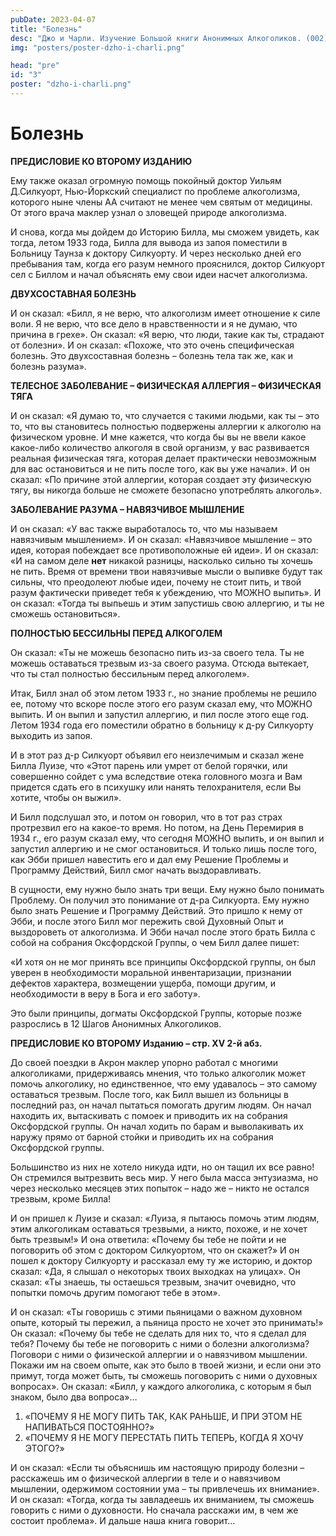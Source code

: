 ```yaml
---
pubDate: 2023-04-07
title: "Болезнь"
desc: "Джо и Чарли. Изучение Большой книги Анонимных Алкоголиков. (002)"
img: "posters/poster-dzho-i-charli.png"

head: "pre"
id: "3"
poster: "dzho-i-charli.png"
---
```


# Болезнь

**ПРЕДИСЛОВИЕ КО ВТОРОМУ ИЗДАНИЮ**

Ему также оказал огромную помощь покойный доктор Уильям Д.Силкуорт, Нью-Йоркский специалист по проблеме алкоголизма, которого ныне члены АА считают не менее чем святым от медицины. От этого врача маклер узнал о зловещей природе алкоголизма.

И снова, когда мы дойдем до Историю Билла, мы сможем увидеть, как тогда, летом 1933 года, Билла для вывода из запоя поместили в Больницу Таунза к доктору Силкуорту. И через несколько дней его пребывания там, когда его разум немного прояснился, доктор Силкуорт сел с Биллом и начал объяснять ему свои идеи насчет алкоголизма.

**ДВУХСОСТАВНАЯ БОЛЕЗНЬ**

И он сказал: «Билл, я не верю, что алкоголизм имеет отношение к силе воли. Я не верю, что все дело в нравственности и я не думаю, что причина в грехе». Он сказал: «Я верю, что люди, такие как ты, страдают от болезни». И он сказал: «Похоже, что это очень специфическая болезнь. Это двухсоставная болезнь – болезнь тела так же, как и болезнь разума».

**ТЕЛЕСНОЕ ЗАБОЛЕВАНИЕ – ФИЗИЧЕСКАЯ АЛЛЕРГИЯ – ФИЗИЧЕСКАЯ ТЯГА**

И он сказал: «Я думаю то, что случается с такими людьми, как ты – это то, что вы становитесь полностью подвержены аллергии к алкоголю на физическом уровне. И мне кажется, что когда бы вы не ввели какое какое-либо количество алкоголя в свой организм, у вас развивается реальная физическая тяга, которая делает практически невозможным для вас остановиться и не пить после того, как вы уже начали». И он сказал: «По причине этой аллергии, которая создает эту физическую тягу, вы никогда больше не сможете безопасно употреблять алкоголь».

**ЗАБОЛЕВАНИЕ РАЗУМА – НАВЯЗЧИВОЕ МЫШЛЕНИЕ**

И он сказал: «У вас также выработалось то, что мы называем навязчивым мышлением». И он сказал: «Навязчивое мышление – это идея, которая побеждает все противоположные ей идеи». И он сказал: «И на самом деле **нет** никакой разницы, насколько сильно ты хочешь не пить. Время от времени твои навязчивые мысли о выпивке будут так сильны, что преодолеют любые идеи, почему не стоит пить, и твой разум фактически приведет тебя к убеждению, что МОЖНО выпить». И он сказал: «Тогда ты выпьешь и этим запустишь свою аллергию, и ты не сможешь остановиться».

**ПОЛНОСТЬЮ БЕССИЛЬНЫ ПЕРЕД АЛКОГОЛЕМ**

Он сказал: «Ты не можешь безопасно пить из-за своего тела. Ты не можешь оставаться трезвым из-за своего разума. Отсюда вытекает, что ты стал полностью бессильным перед алкоголем».

Итак, Билл знал об этом летом 1933 г., но знание проблемы не решило ее, потому что вскоре после этого его разум сказал ему, что МОЖНО выпить. И он выпил и запустил аллергию, и пил после этого еще год. Летом 1934 года его поместили обратно в больницу к д-ру Силкуорту выходить из запоя.

И в этот раз д-р Силкуорт объявил его неизлечимым и сказал жене Билла Луизе, что «Этот парень или умрет от белой горячки, или совершенно сойдет с ума вследствие отека головного мозга и Вам придется сдать его в психушку или нанять телохранителя, если Вы хотите, чтобы он выжил».

И Билл подслушал это, и потом он говорил, что в тот раз страх протрезвил его на какое-то время. Но потом, на День Перемирия в 1934 г., его разум сказал ему, что сегодня МОЖНО выпить, и он выпил и запустил аллергию и не смог остановиться. И только лишь после того, как Эбби пришел навестить его и дал ему Решение Проблемы и Программу Действий, Билл смог начать выздоравливать.

В сущности, ему нужно было знать три вещи. Ему нужно было понимать Проблему. Он получил это понимание от д-ра Силкуорта. Ему нужно было знать Решение и Программу Действий. Это пришло к нему от Эбби, и после этого Билл мог пережить свой Духовный Опыт и выздороветь от алкоголизма. И Эбби начал после этого брать Билла с собой на собрания Оксфордской Группы, о чем Билл далее пишет:

«И хотя он не мог принять все принципы Оксфордской группы, он был уверен в необходимости моральной инвентаризации, признании дефектов характера, возмещении ущерба, помощи другим, и необходимости в веру в Бога и его заботу».

Это были принципы, догматы Оксфордской Группы, которые позже разрослись в 12 Шагов Анонимных Алкоголиков.

**ПРЕДИСЛОВИЕ КО ВТОРОМУ Изданию – стр. XV 2-й абз.**

До своей поездки в Акрон маклер упорно работал с многими алкоголиками, придерживаясь мнения, что только алкоголик может помочь алкоголику, но единственное, что ему удавалось – это самому оставаться трезвым.
После того, как Билл вышел из больницы в последний раз, он начал пытаться помогать другим людям. Он начал находить их, вытаскивать с помоек и приводить их на собрания Оксфордской группы. Он начал ходить по барам и выволакивать их наружу прямо от барной стойки и приводить их на собрания Оксфордской группы.

Большинство из них не хотело никуда идти, но он тащил их все равно! Он стремился вытрезвить весь мир. У него была масса энтузиазма, но через несколько месяцев этих попыток – надо же – никто не остался трезвым, кроме Билла!

И он пришел к Луизе и сказал: «Луиза, я пытаюсь помочь этим людям, этим алкоголикам оставаться трезвыми, а никто, похоже, и не хочет быть трезвым!» И она ответила: «Почему бы тебе не пойти и не поговорить об этом с доктором Силкуортом, что он скажет?» И он пошел к доктору Силкуорту и рассказал ему ту же историю, и доктор сказал: «Да, я слышал о некоторых твоих выходках на улицах». Он сказал: «Ты знаешь, ты остаешься трезвым, значит очевидно, что попытки помочь другим помогают тебе в этом».

И он сказал: «Ты говоришь с этими пьяницами о важном духовном опыте, который ты пережил, а пьяница просто не хочет это принимать!» Он сказал: «Почему бы тебе не сделать для них то, что я сделал для тебя? Почему бы тебе не поговорить с ними о болезни алкоголизма? Поговори с ними о физической аллергии и о навязчивом мышлении. Покажи им на своем опыте, как это было в твоей жизни, и если они это примут, тогда может быть, ты сможешь поговорить с ними о духовных вопросах». Он сказал: «Билл, у каждого алкоголика, с которым я был знаком, было два вопроса»…

1. «ПОЧЕМУ Я НЕ МОГУ ПИТЬ ТАК, КАК РАНЬШЕ, И ПРИ ЭТОМ НЕ НАПИВАТЬСЯ ПОСТОЯННО?»
2. «ПОЧЕМУ Я НЕ МОГУ ПЕРЕСТАТЬ ПИТЬ ТЕПЕРЬ, КОГДА Я ХОЧУ ЭТОГО?»

И он сказал: «Если ты объяснишь им настоящую природу болезни – расскажешь им о физической аллергии в теле и о навязчивом мышлении, одержимом состоянии ума – ты привлечешь их внимание». И он сказал: «Тогда, когда ты завладеешь их вниманием, ты сможешь говорить с ними о духовности. Но сначала расскажи им, в чем же состоит проблема». И дальше наша книга говорит…
